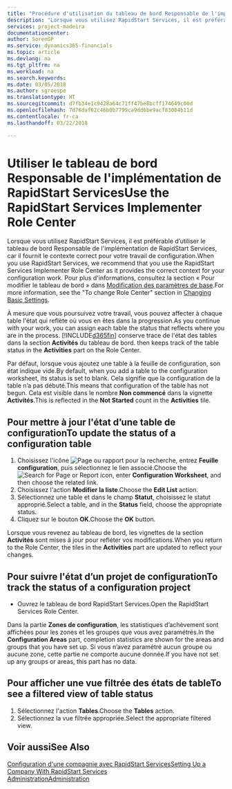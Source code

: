 ```yaml
---
title: "Procédure d'utilisation du tableau de bord Responsable de l'implémentation de RapidStart Services | Microsoft Docs"
description: "Lorsque vous utilisez RapidStart Services, il est préférable de faire un suivi de votre travail et d’utiliser le tableau de bord Responsable de l'implémentation de RapidStart Services, car il fournit le contexte correct pour votre travail de configuration."
services: project-madeira
documentationcenter: 
author: SorenGP
ms.service: dynamics365-financials
ms.topic: article
ms.devlang: na
ms.tgt_pltfrm: na
ms.workload: na
ms.search.keywords: 
ms.date: 03/05/2018
ms.author: sgroespe
ms.translationtype: HT
ms.sourcegitcommit: d7fb34e1c9428a64c71ff47be8bcff174649c00d
ms.openlocfilehash: 7d76daf62c46b0b7799ca9dd6be9acf83084b11d
ms.contentlocale: fr-ca
ms.lasthandoff: 03/22/2018

---
```

# <a name="use-the-rapidstart-services-implementer-role-center"></a><span data-ttu-id="76caa-103">Utiliser le tableau de bord Responsable de l'implémentation de RapidStart Services</span><span class="sxs-lookup"><span data-stu-id="76caa-103">Use the RapidStart Services Implementer Role Center</span></span>
<span data-ttu-id="76caa-104">Lorsque vous utilisez RapidStart Services, il est préférable d’utiliser le tableau de bord Responsable de l'implémentation de RapidStart Services, car il fournit le contexte correct pour votre travail de configuration.</span><span class="sxs-lookup"><span data-stu-id="76caa-104">When you use RapidStart Services, we recommend that you use the RapidStart Services Implementer Role Center as it provides the correct context for your configuration work.</span></span> <span data-ttu-id="76caa-105">Pour plus d'informations, consultez la section « Pour modifier le tableau de bord » dans [Modification des paramètres de base](ui-change-basic-settings.md).</span><span class="sxs-lookup"><span data-stu-id="76caa-105">For more information, see the "To change Role Center" section in [Changing Basic Settings](ui-change-basic-settings.md).</span></span>

<span data-ttu-id="76caa-106">À mesure que vous poursuivez votre travail, vous pouvez affecter à chaque table l'état qui reflète où vous en êtes dans la progression.</span><span class="sxs-lookup"><span data-stu-id="76caa-106">As you continue with your work, you can assign each table the status that reflects where you are in the process.</span></span> [!INCLUDE[d365fin](includes/d365fin_md.md)]<span data-ttu-id="76caa-107"> conserve trace de l'état des tables dans la section **Activités** du tableau de bord.</span><span class="sxs-lookup"><span data-stu-id="76caa-107"> then keeps track of the table status in the **Activities** part on the Role Center.</span></span>  

<span data-ttu-id="76caa-108">Par défaut, lorsque vous ajoutez une table à la feuille de configuration, son état indique vide.</span><span class="sxs-lookup"><span data-stu-id="76caa-108">By default, when you add a table to the configuration worksheet, its status is set to blank.</span></span> <span data-ttu-id="76caa-109">Cela signifie que la configuration de la table n’a pas débuté.</span><span class="sxs-lookup"><span data-stu-id="76caa-109">This means that configuration of the table has not begun.</span></span> <span data-ttu-id="76caa-110">Cela est visible dans le nombre **Non commencé** dans la vignette **Activités**.</span><span class="sxs-lookup"><span data-stu-id="76caa-110">This is reflected in the **Not Started** count in the **Activities** tile.</span></span>  

## <a name="to-update-the-status-of-a-configuration-table"></a><span data-ttu-id="76caa-111">Pour mettre à jour l'état d’une table de configuration</span><span class="sxs-lookup"><span data-stu-id="76caa-111">To update the status of a configuration table</span></span>  
1.  <span data-ttu-id="76caa-112">Choisissez l'icône ![Page ou rapport pour la recherche](media/ui-search/search_small.png "icône Page ou rapport pour la recherche"), entrez **Feuille configuration**, puis sélectionnez le lien associé.</span><span class="sxs-lookup"><span data-stu-id="76caa-112">Choose the ![Search for Page or Report](media/ui-search/search_small.png "Search for Page or Report icon") icon, enter **Configuration Worksheet**, and then choose the related link.</span></span>  
2.  <span data-ttu-id="76caa-113">Choisissez l'action **Modifier la liste**.</span><span class="sxs-lookup"><span data-stu-id="76caa-113">Choose the **Edit List** action.</span></span>  
3.  <span data-ttu-id="76caa-114">Sélectionnez une table et dans le champ **Statut**, choisissez le statut approprié.</span><span class="sxs-lookup"><span data-stu-id="76caa-114">Select a table, and in the **Status** field, choose the appropriate status.</span></span>  
4.  <span data-ttu-id="76caa-115">Cliquez sur le bouton **OK**.</span><span class="sxs-lookup"><span data-stu-id="76caa-115">Choose the **OK** button.</span></span>  

<span data-ttu-id="76caa-116">Lorsque vous revenez au tableau de bord, les vignettes de la section **Activités** sont mises à jour pour refléter vos modifications.</span><span class="sxs-lookup"><span data-stu-id="76caa-116">When you return to the Role Center, the tiles in the **Activities** part are updated to reflect your changes.</span></span>  

## <a name="to-track-the-status-of-a-configuration-project"></a><span data-ttu-id="76caa-117">Pour suivre l'état d’un projet de configuration</span><span class="sxs-lookup"><span data-stu-id="76caa-117">To track the status of a configuration project</span></span>  
- <span data-ttu-id="76caa-118">Ouvrez le tableau de bord RapidStart Services.</span><span class="sxs-lookup"><span data-stu-id="76caa-118">Open the RapidStart Services Role Center.</span></span>  

<span data-ttu-id="76caa-119">Dans la partie **Zones de configuration**, les statistiques d’achèvement sont affichées pour les zones et les groupes que vous avez paramétrés.</span><span class="sxs-lookup"><span data-stu-id="76caa-119">In the **Configuration Areas** part, completion statistics are shown for the areas and groups that you have set up.</span></span> <span data-ttu-id="76caa-120">Si vous n’avez paramétré aucun groupe ou aucune zone, cette partie ne comporte aucune donnée.</span><span class="sxs-lookup"><span data-stu-id="76caa-120">If you have not set up any groups or areas, this part has no data.</span></span>  

## <a name="to-see-a-filtered-view-of-table-status"></a><span data-ttu-id="76caa-121">Pour afficher une vue filtrée des états de table</span><span class="sxs-lookup"><span data-stu-id="76caa-121">To see a filtered view of table status</span></span>  
1. <span data-ttu-id="76caa-122">Sélectionnez l'action **Tables**.</span><span class="sxs-lookup"><span data-stu-id="76caa-122">Choose the **Tables** action.</span></span>  
2. <span data-ttu-id="76caa-123">Sélectionnez la vue filtrée appropriée.</span><span class="sxs-lookup"><span data-stu-id="76caa-123">Select the appropriate filtered view.</span></span>  

## <a name="see-also"></a><span data-ttu-id="76caa-124">Voir aussi</span><span class="sxs-lookup"><span data-stu-id="76caa-124">See Also</span></span>  
[<span data-ttu-id="76caa-125">Configuration d'une compagnie avec RapidStart Services</span><span class="sxs-lookup"><span data-stu-id="76caa-125">Setting Up a Company With RapidStart Services</span></span>](admin-set-up-a-company-with-rapidstart.md)  
[<span data-ttu-id="76caa-126">Administration</span><span class="sxs-lookup"><span data-stu-id="76caa-126">Administration</span></span>](admin-setup-and-administration.md)

